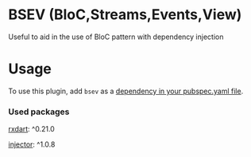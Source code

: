 # BSEV (BloC,Streams,Events,View)

Useful to aid in the use of BloC pattern with dependency injection

# Usage
To use this plugin, add `bsev` as a [dependency in your pubspec.yaml file](https://flutter.io/platform-plugins/).

### Used packages

[rxdart](https://pub.dev/packages/rxdart): ^0.21.0

[injector](https://pub.dev/packages/injector): ^1.0.8
